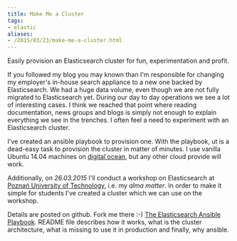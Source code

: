```yaml
---
title: Make Me a Cluster
tags:
- elastic
aliases:
- /2015/03/23/make-me-a-cluster.html
---
```

Easily provision an Elasticsearch cluster for fun, experimentation and profit.

If you followed my blog you may known than I'm responsible for
changing my employer's in-house search appliance to a new one backed
by Elasticsearch. We had a huge data volume, even though we are not
fully migrated to Elasticsearch yet. During our day to day operations
we see a lot of interesting cases. I think we reached that point where
reading documentation, news groups and blogs is simply not enough to
explain everything we see in the trenches. I often feel a need to
experiment with an Elasticsearch cluster.

I've created an ansible playbook to provision one. With the playbook,
ut is a dead-easy task to provision the cluster in matter of
minutes. I use vanilla Ubuntu 14.04 machines on [digital ocean][do],
but any other cloud provide will work.

[do]: https://www.digitalocean.com/?refcode=649b18bb5e59

Additionally, on *26.03.2015* I'll conduct a workshop on Elasticsearch
at [Poznań University of Technology][put], i.e. my *alma matter*. In
order to make it simple for students I've created a cluster which we
can use on the workshop.

[put]: http://www.put.edu.pl/

Details are posted on github. Fork me there :-)
[The Elasticsearch Ansible Playbook](https://github.com/puszczyk/elasticsearch-workshop-cluster).
README file describes how it works, what is the cluster architecture,
what is missing to use it in production and finally, why ansible.

